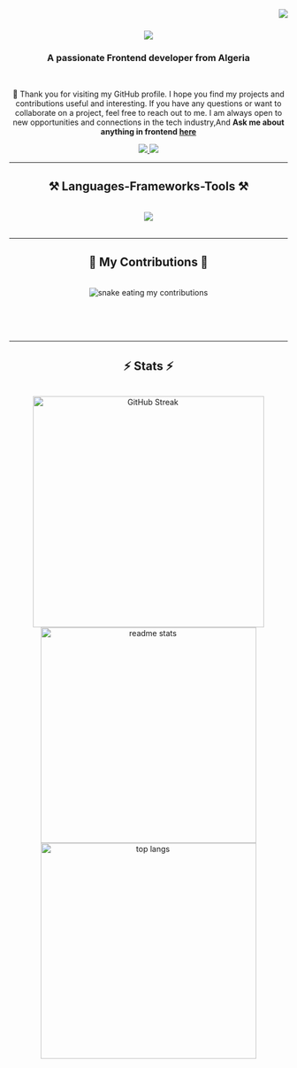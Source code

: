 <img align="right" src="https://visitor-badge.laobi.icu/badge?page_id=Kralil-Moussaab.Kralil-Moussaab" />

<h1 align="center">
    <img src="https://readme-typing-svg.herokuapp.com/?font=Righteous&size=35&center=true&vCenter=true&width=500&height=70&duration=4000&lines=Hi+There!+👋;+I'm+Kralil+moussaab!;" />
</h1>

<h3 align="center">A passionate Frontend developer from Algeria</h3>

<br/>

<div align="center">
 


💬 Thank you for visiting my GitHub profile. I hope you find my projects and contributions useful and interesting. If you have any questions or want to collaborate on a project, feel free to reach out to me. I am always open to new opportunities and connections in the tech industry,And **Ask me about anything in frontend [here](https://github.com/Kralil-Moussaab/)**


 </div>
 
<div align="center"> 
  <a href="mailto:pedro.sales.kralilmoussaab@gmail.com">
    <img src="https://img.shields.io/badge/Gmail-333333?style=for-the-badge&logo=gmail&logoColor=red" />
  </a>
  <a href="https://kralil-moussaab.netlify.app" target="_blank">
     <img src="https://img.shields.io/badge/Portfolio-FF5722?style=for-the-badge&logo=todoist&logoColor=white" target="_blank" />
  </a>
</div>

 <hr/>
 
<h2 align="center">⚒️ Languages-Frameworks-Tools ⚒️</h2>
<br/>
<div align="center">
    <img src="https://skillicons.dev/icons?i=c,java,html,css,javascript,react,bootstrap,tailwind,nodejs,mui,vscode,github,figma,git,r" />
</div>

<br/>
<hr/>

<div align="center">
  <h2>🐍 My Contributions 🐍</h2>
  <br>
  <img alt="snake eating my contributions" src="https://raw.githubusercontent.com/Kralil-Moussaab/Kralil-Moussaab/output/github-contribution-grid-snake.svg" />
  
  <br/><br/><br/>
</div>

<hr/>

<h2 align="center">⚡ Stats ⚡</h2>
<br>
<div align=center>
  <img width=418 src="https://streak-stats.demolab.com?user=kralil-moussaab&theme=react&border_radius=13.9" alt="GitHub Streak"/>
  <img width=390 src="https://github-readme-stats.vercel.app/api?username=kralil-moussaab&show_icons=true&theme=react" alt="readme stats" />
  <br/>
  <img width=390 align="center" src="https://github-readme-stats.vercel.app/api/top-langs/?username=kralil-moussaab&layout=compact&show_icons=true&theme=react" alt="top langs" />
</div>

